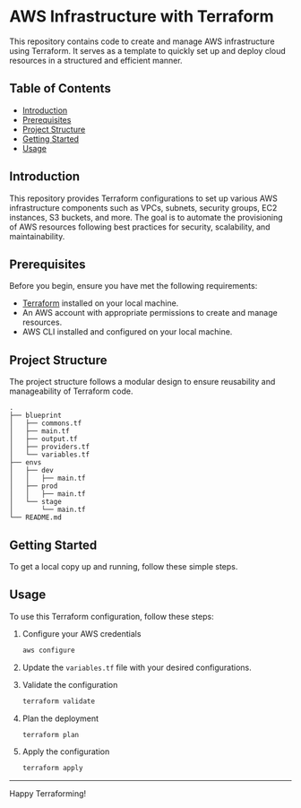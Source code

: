 # AWS Infrastructure with Terraform

This repository contains code to create and manage AWS infrastructure using Terraform. It serves as a template to quickly set up and deploy cloud resources in a structured and efficient manner.

## Table of Contents

- [Introduction](#introduction)
- [Prerequisites](#prerequisites)
- [Project Structure](#project-structure)
- [Getting Started](#getting-started)
- [Usage](#usage)

## Introduction

This repository provides Terraform configurations to set up various AWS infrastructure components such as VPCs, subnets, security groups, EC2 instances, S3 buckets, and more. The goal is to automate the provisioning of AWS resources following best practices for security, scalability, and maintainability.

## Prerequisites

Before you begin, ensure you have met the following requirements:

- [Terraform](https://www.terraform.io/downloads.html) installed on your local machine.
- An AWS account with appropriate permissions to create and manage resources.
- AWS CLI installed and configured on your local machine.

## Project Structure

The project structure follows a modular design to ensure reusability and manageability of Terraform code.

```
.
├── blueprint
│   ├── commons.tf
│   ├── main.tf
│   ├── output.tf
│   ├── providers.tf
│   └── variables.tf
├── envs
│   ├── dev
│   │   ├── main.tf
│   ├── prod
│   │   ├── main.tf
│   └── stage
│       └── main.tf
└── README.md
```

## Getting Started

To get a local copy up and running, follow these simple steps.

## Usage

To use this Terraform configuration, follow these steps:

1. Configure your AWS credentials
   ```sh
   aws configure
   ```

2. Update the `variables.tf` file with your desired configurations.

3. Validate the configuration
   ```sh
   terraform validate
   ```

4. Plan the deployment
   ```sh
   terraform plan
   ```

5. Apply the configuration
   ```sh
   terraform apply
   ```

---

Happy Terraforming!
